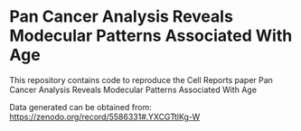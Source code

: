 # Pan Cancer Analysis Reveals Modecular Patterns Associated With Age

This repository contains code to reproduce the Cell Reports paper Pan Cancer Analysis Reveals Modecular Patterns Associated With Age

Data generated can be obtained from: https://zenodo.org/record/5586331#.YXCGTtlKg-W
